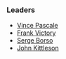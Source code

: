 ### Leaders

* [Vince Pascale](mailto:vince.pascale@owasp.org)
* [Frank Victory](mailto:frank.victory@owasp.org)
* [Serge Borso](mailto:serge.borso@owasp.org)
* [John Kittleson](mailto:john.kittleson@owasp.org)

